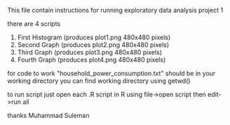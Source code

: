 This file contain instructions for running exploratory data analysis project 1

there are 4 scripts
1) First Histogram (produces plot1.png 480x480 pixels)
2) Second Graph (produces plot2.png 480x480 pixels)
3) Third Graph (produces plot3.png 480x480 pixels)
4) Fourth Graph (produces plot4.png 480x480 pixels)

for code to work "household_power_consumption.txt" should be in your working directory
you can find working directory using getwd()

to run script just open each .R script in R using file->open script
then edit->run all

thanks
Muhammad Suleman
